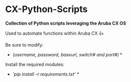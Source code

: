 # CX-Python-Scripts
**Collection of Python scripts leveraging the Aruba CX OS**

Used to automate functions within Aruba CX :+1:

Be sure to modify:
* *(username, password, baseurl, switch# and port#)* *

Install the required modules:
* *'pip install -r requirements.txt'* *
